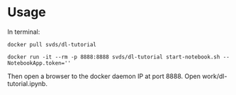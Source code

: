 # Usage

In terminal:
```
docker pull svds/dl-tutorial

docker run -it --rm -p 8888:8888 svds/dl-tutorial start-notebook.sh --NotebookApp.token=''
```

Then open a browser to the docker daemon IP at port 8888. Open work/dl-tutorial.ipynb.
